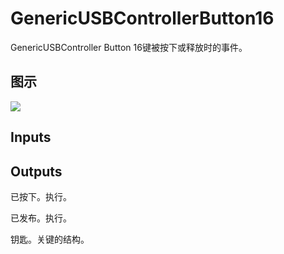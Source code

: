 # GenericUSBControllerButton16

GenericUSBController Button 16键被按下或释放时的事件。

## 图示

![]($-20221218-19232364.png)

## Inputs

## Outputs

已按下。执行。

已发布。执行。

钥匙。关键的结构。
